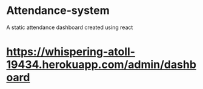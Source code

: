 # Attendance-system
A static attendance dashboard created using react 
# https://whispering-atoll-19434.herokuapp.com/admin/dashboard
